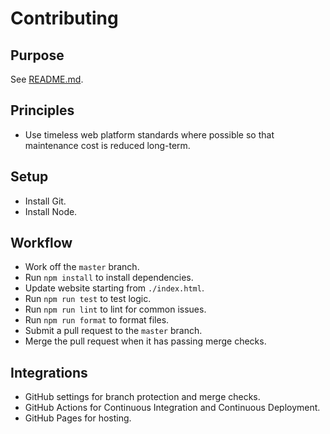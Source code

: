 # Contributing

## Purpose

See [README.md](./README.md).

## Principles

- Use timeless web platform standards where possible so that maintenance cost is reduced long-term.

## Setup

- Install Git.
- Install Node.

## Workflow

- Work off the `master` branch.
- Run `npm install` to install dependencies.
- Update website starting from `./index.html`.
- Run `npm run test` to test logic.
- Run `npm run lint` to lint for common issues.
- Run `npm run format` to format files.
- Submit a pull request to the `master` branch.
- Merge the pull request when it has passing merge checks.

## Integrations

- GitHub settings for branch protection and merge checks.
- GitHub Actions for Continuous Integration and Continuous Deployment.
- GitHub Pages for hosting.
